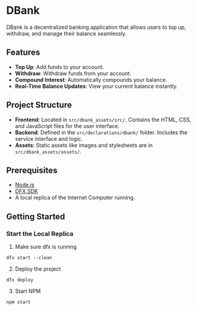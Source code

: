 # DBank

DBank is a decentralized banking application that allows users to top up, withdraw, and manage their balance seamlessly.

## Features

- **Top Up**: Add funds to your account.
- **Withdraw**: Withdraw funds from your account.
- **Compound Interest**: Automatically compounds your balance.
- **Real-Time Balance Updates**: View your current balance instantly.

## Project Structure

- **Frontend**: Located in `src/dbank_assets/src/`. Contains the HTML, CSS, and JavaScript files for the user interface.
- **Backend**: Defined in the `src/declarations/dbank/` folder. Includes the service interface and logic.
- **Assets**: Static assets like images and stylesheets are in `src/dbank_assets/assets/`.

## Prerequisites

- [Node.js](https://nodejs.org/)
- [DFX SDK](https://internetcomputer.org/docs/current/developer-docs/build/install-upgrade-remove/)
- A local replica of the Internet Computer running.

## Getting Started

###  Start the Local Replica

1. Make sure dfx is running

```
dfx start --clean
```

2. Deploy the project
```
dfx deploy
```

3. Start NPM
```
npm start
```



